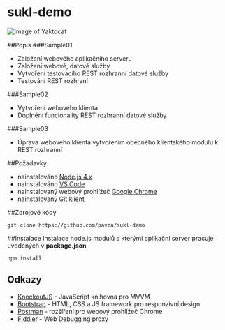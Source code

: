 # sukl-demo

![Image of Yaktocat](https://octodex.github.com/images/yaktocat.png)

##Popis
###Sample01
* Založení webového aplikačního serveru
* Založení webové, datové služby
* Vytvoření testovacího REST rozhranní datové služby
* Testování REST rozhraní

###Sample02
* Vytvoření webového klienta
* Doplnění funcionality REST rozhranní datové služby

###Sample03
* Úprava webového klienta vytvořením obecného klientského modulu k REST rozhranní

##Požadavky
* nainstalováno [Node.js 4.x](https://nodejs.org/)
* nainstalováno [VS Code](https://code.visualstudio.com/)
* nainstalovaný webový prohlížeč [Google Chrome](https://www.google.com/chrome/browser/desktop/index.html)
* nainstalovaný [Git klient](https://git-scm.com/download/gui/linux)

##Zdrojové kódy
```
git clone https://github.com/pavca/sukl-demo
```
##Instalace
Instalace node.js modulů s kterými aplikační server pracuje uvedených v <b>package.json</b>
```
npm install
```

## Odkazy
* [KnockoutJS](http://knockoutjs.com/) - JavaScript knihovna pro MVVM
* [Bootstrap](http://getbootstrap.com/) - HTML, CSS a JS framework pro responzivní design
* [Postman](https://chrome.google.com/webstore/detail/postman/fhbjgbiflinjbdggehcddcbncdddomop) - rozšíření pro webový prohlížeč Chrome 
* [Fiddler](http://www.telerik.com/fiddler) - Web Debugging proxy
